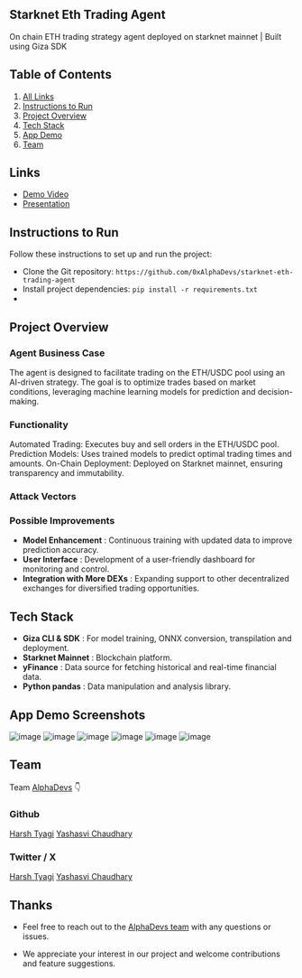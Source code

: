## Starknet Eth Trading Agent

On chain ETH trading strategy agent deployed on starknet mainnet | Built using Giza SDK

## Table of Contents

1. [All Links](#links)
2. [Instructions to Run ](#instructions-to-run)
3. [Project Overview](#project-overview)
4. [Tech Stack](#tech-stack)
5. [App Demo](#app-demo-screenshots)
6. [Team](#team)

## Links

- [Demo Video]()
- [Presentation]()

## Instructions to Run

Follow these instructions to set up and run the project:

- Clone the Git repository: `https://github.com/0xAlphaDevs/starknet-eth-trading-agent`
- Install project dependencies: `pip install -r requirements.txt`
-

## Project Overview

### Agent Business Case

The agent is designed to facilitate trading on the ETH/USDC pool using an AI-driven strategy. The goal is to optimize trades based on market conditions, leveraging machine learning models for prediction and decision-making.

### Functionality

Automated Trading: Executes buy and sell orders in the ETH/USDC pool.
Prediction Models: Uses trained models to predict optimal trading times and amounts.
On-Chain Deployment: Deployed on Starknet mainnet, ensuring transparency and immutability.

### Attack Vectors

### Possible Improvements

- **Model Enhancement** : Continuous training with updated data to improve prediction accuracy.
- **User Interface** : Development of a user-friendly dashboard for monitoring and control.
- **Integration with More DEXs** : Expanding support to other decentralized exchanges for diversified trading opportunities.

## Tech Stack

- **Giza CLI & SDK** : For model training, ONNX conversion, transpilation and deployment.
- **Starknet Mainnet** : Blockchain platform.
- **yFinance** : Data source for fetching historical and real-time financial data.
- **Python pandas** : Data manipulation and analysis library.

## App Demo Screenshots

![image](/public/appDemo/1.png)
![image](/public/appDemo/2.jpg)
![image](/public/appDemo/3.jpg)
![image](/public/appDemo/4.jpg)
![image](/public/appDemo/5.jpg)
![image](/public/appDemo/6.jpg)

## Team

Team [AlphaDevs](https://www.alphadevs.dev) 👇

### Github

[Harsh Tyagi](https://github.com/mr-harshtyagi)
[Yashasvi Chaudhary](https://github.com/0xyshv)

### Twitter / X

[Harsh Tyagi](https://twitter.com/0xmht)
[Yashasvi Chaudhary](https://twitter.com/0xyshv)

## Thanks

- Feel free to reach out to the [AlphaDevs team](https://www.alphadevs.dev) with any questions or issues.

- We appreciate your interest in our project and welcome contributions and feature suggestions.
